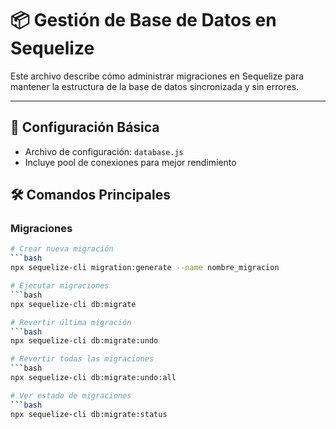 # 📦 Gestión de Base de Datos en Sequelize

Este archivo describe cómo administrar migraciones en Sequelize para mantener la estructura de la base de datos sincronizada y sin errores.

---

## 🔧 Configuración Básica
- Archivo de configuración: `database.js`
- Incluye pool de conexiones para mejor rendimiento

## 🛠 Comandos Principales

### Migraciones
```bash
# Crear nueva migración
```bash
npx sequelize-cli migration:generate --name nombre_migracion

# Ejecutar migraciones
```bash
npx sequelize-cli db:migrate

# Revertir última migración
```bash
npx sequelize-cli db:migrate:undo

# Revertir todas las migraciones
```bash
npx sequelize-cli db:migrate:undo:all

# Ver estado de migraciones
```bash
npx sequelize-cli db:migrate:status